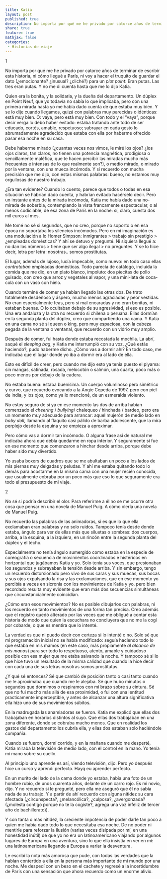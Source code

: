 ```yaml
---
title: Katia
layout: post
published: true
description: No importa por qué me he privado por catorce años de terminar de escribir esta historia, ni cómo llegué a París, ni voy a hacer el truquito de guardar el dato (¿emocionante? ¿inusual? ¿cliché?) para un *plot point*: Eran putas. Las tres eran putas. Y no me di cuenta hasta que me lo dijo Katia. 
share: true
feature: true
mathjax: false
categories:
 - Historias de viaje
---
```


1

No importa por qué me he privado por catorce años de terminar de escribir esta historia, ni cómo llegué a París, ni voy a hacer el truquito de guardar el dato (¿emocionante? ¿inusual? ¿cliché?) para un *plot point*: Eran putas. Las tres eran putas. Y no me di cuenta hasta que me lo dijo Katia. 

Quien era la bonita, y la solidaria, y la dueña del departamento. Un dúplex en Point Neuf, que yo todavía no sabía lo que implicaba, pero con una primera mirada hasta yo me había dado cuenta de que estaba muy bien. Y se lo dije cuando llegamos, quizá con palabras muy parecidas o idénticas: está muy bien. O: vaya, pero está muy bien. Con todo y el “vaya”, porque decir verga lo debo haber evitado: estaba tratando ante todo de ser educado, cortés, amable, respetuoso; subrayar en cada gesto lo abrumadamente agradecido que estaba con ella por haberme ofrecido pasar esa noche en su casa.

Debe haberme mirado (¿cuantas veces nos vimos, le miré los ojos? ¿los ojos claros, tan claros, no tienen una potencia magnética, prodigiosa o sencillamente maléfica, que te hacen percibir las miradas mucho más frecuentes e intensas de lo que realmente son?), o medio mirado, o mirado por la ventana, con una mueca incómoda. Y sí recuerdo con mucha precisión que me dijo, con estas mismas palabras: bueno, no estamos muy orgullosas de nuestro trabajo.

¿Era tan evidente? Cuando lo cuento, parece que todos o todas en esa situación se habrían dado cuenta, y habrían evitado hacérselo decir. Pero un instante antes de la mirada incómoda, Katia me había dado una no-mirada de soberbia, contemplando la vista francamente espectacular, o al menos codiciable, de esa zona de París en la noche: sí, claro, cuesta dos mil euros al mes.

Me tomé no sé si segundos, que no creo, porque no soporto o en esa época no soportaba los silencios incómodos. Pero en mi imaginación es una modulación a lo Homer Simpson: inmigrantes > trabajo sin prestigio > ¿empleadas domésticas? Y ahí se detuvo y pregunté. Ni siquiera llegué a: no dan los números > tiene que ser algo ilegal > no preguntes. Y se lo hice decir, letra por letra: nosotras.. somos prostitutas.

El lugar, además de lujoso, lucía impecable, como nuevo: en todo caso ellas *contrataban* empleadas domésticas. Todo parecía de catálogo, incluida la comida que me dio, en un plato blanco, impoluto: dos piecitas de pollo guisado, con creo que arroz y vegetales al vapor, y una mini-lata de coca-cola con un vaso con hielo.

Cuando terminé de comer ya habían llegado las otras dos. De trato totalmente desdeñoso y áspero, mucho menos agraciadas y peor vestidas. No eran especialmente feas, pero sí mal encaradas y no eran bonitas, ni estaban buenas. O lo ocultaban debajo de su agresividad, si eso es posible. Una era andaluza y la otra no recuerdo si chilena o peruana. Ellas dormían en la segunda planta del dúplex, creo que compartiendo una cama. Y Katia en una cama no sé si queen o king, pero muy espaciosa, con la cabeza pegada de la ventana o ventanal, que recuerdo con un vidrio muy amplio.

Después de comer, fui hasta donde estaba recostada la mochila. La abrí, saqué el *sleeping bag*, y Katia me interrumpió con su voz. ¿Qué estás haciendo?, pudo haberme dicho. ¿Cómo vas a dormir ahí? En todo caso, me indicaba que el lugar donde yo iba a dormir era al lado de ella.

Esto es difícil de creer, pero cuando me dijo esto ya tenía puesto el piyama: sin mangas, satinada, rosada, melocotón o salmón, una cuarta, poco más o poco menos por debajo de la cadera.

No estaba buena: estaba buenísima. Un cuerpo voluminoso pero simétrico y curvo, que recuerdo evocando a la Angie Cepeda de 1997, pero con piel de india, y los ojos, como ya lo mencioné, de un esmeralda  violento. 

No estoy seguro de si ya en ese momento las dos de arriba habían comenzado el *cheering* / *bullying*/ chalequeo / hinchada / bardeo, pero era un momento muy adecuado para arrancar: aquel mujerón de medio lado en *baby doll*, llamando al flaquito casi pálido de barba adolescente, que la mira perplejo desde la esquina y se empieza a aproximar.

Pero cómo vas a dormir tan incómodo. O alguna frase así de natural me indicaba ahora que debía quedarme en ropa interior. Y seguramente sí fue en ese momento que comenzaron a hinchar desde arriba, porque debe haber sido muy divertido. 

Yo usaba boxers de cuadros que se me abultaban un poco a los lados de mis piernas muy delgadas y peludas. Y ahí me estaba quitando todo lo demás para acostarme en la misma cama con una mujer recién conocida, que usualmente cobraba por un poco más que eso lo que seguramente era todo el presupuesto de mi viaje.


2

No sé si podría describir el olor. Para referirme a él no se me ocurre otra cosa que pensar en una novela de Manuel Puig. A cómo olería una novela de Manuel Puig. 

No recuerdo las palabras de las animadoras, si es que lo que ella exclamaban eran palabras y no solo ruidos. Tampoco tenía desde donde estaba, ángulo para ver de ellas más que siluetas o sombras: dos cuerpos, arriba, a la esquina, a la izquiera, en un rincón entre la segunda planta del dúplex y el techo.

Especialmente no tenía ángulo sumergido como estaba en la especie de coreografía o secuencia de movimientos coordinados e histéricos en horizontal que jugábamos Katia y yo. Solo tenía sus voces, que presionaban los segundos y subrayaban la tensión desde arriba. Y sin embargo, tengo un recuerdo distorsionado pero vivo de sus caras y sus muecas, sus bocas y sus ojos expulsando la risa y las exclamaciones, que en ese momento yo percibía a veces en sicronía con los movimientos de Katia y yo, pero bien recordado resulta muy evidente que eran más dos secuencias simultáneas que circunstancialmente coincidían.

¿Cómo eran esos movimientos? No es posible dibujarlos con palabras, ni los recuerdo en tanto movimientos de una forma tan precisa. Creo además que el registro quedó alterado por las veces que me obligué a contar esta historia de modo que quien la escuchara no concluyera que no me la cogí por cobarde, o que es mentira que lo intenté.

La verdad es que ni puedo decir con certeza si lo intenté o no. Solo sé que mi programación inicial no se había modificado: seguía haciendo todo lo que estaba en mis mamos (en este caso, más propiamente *al alcance de mis manos*) para ser todo lo respetuoso, atento, amable y cuidadoso posible con esa mujer que me etaba salvando la noche. Y tampoco sé si lo que hice tuvo un resultado de la misma calidad que cuando la hice decir con cada una de sus letras nosotras somos prostitutas.

¿Y qué sé entonces? Sé que cambió de posición tanto o casi tanto cuando me le aproximaba que cuando me le alejaba. Sé que hubo minutos o segundos que dormimos o respiramos con mi brazo sobre su cintura. Sé que no fui mucho más allá de esa proximidad, o fui con una lentitud practicamente imperceptible, y antes de alcanzar una altura significativa ella hizo uno de sus movimientos súbitos.

En la madrugada las anamiadoras se fueron. Katia me explicó que ellas dos trabajaban en horarios distintos al suyo. Que ellas dos trabajaban en una zona diferente, donde se cobraba mucho menos. Que en realidad los gastos del departamento los cubría ella, y ellas dos estaban solo haciéndole compañía.

Cuando se fueron, dormí corrido, y en la mañana cuando me desperté, Katia miraba la televisión de medio lado, con el control en la mano. Yo tenía mi mano sobre su cuello.

Al principio uno aprende es así, viendo televisión, dijo. Pero yo después hice un curso y aprendí perfecto. Hayq eu aprender perfecto.

En un murito del lado de la cama donde yo estaba, había una foto de un hombre rubio, de unos cuarenta años, delante de un carro rojo. Es mi novio, dijo. Y no recuerdo si le pregunté, pero ella me aseguró que él no sabía nada de su trabajo. Y a partir de ahí recuerdo con alguna nitidez su cara afectada (¿circunspecta?, ¿melancólica?, ¿culposa?, ¿avergonzada? (¿molesta contigo porque no te la cogiste?, agrega una voz infeliz de tercer año de bachillerato)). 

Y con tanta o más nitidez, la creciente impotencia de poder darle tan poco a quien me había dado todo lo que necesitaba esa noche. De no poder ni mentirle para reforzar la ilusión (varias veces disipada por mí, en una honestidad inútil) de que yo no era un latinoamericano viajando por algunos lugares de Europa en una aventura, sino lo que ella insistía en ver en mí: una latinoamericana llegando a Europa a variar la desventura.

Le escribí la nota más amorosa que pude, con todas las verdades que la habían contertido a ella en la persona más importante de mi mundo por una noche. Me despedí con un beso en el cachete y regresé a la incertidumbre de París con una sensación que ahora recuerdo como un enorme alivio.
